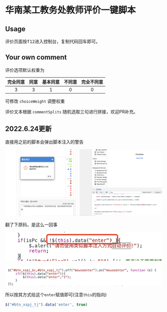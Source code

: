 # 华南某工教务处教师评价一键脚本

## Usage

评价页面按<kbd>f12</kbd>进入控制台，复制代码回车即可。

## Your own comment

评价选项默认权重为

| 完全同意 | 同意 | 基本同意 | 不同意| 完全不同意|
|:----:|:----:|:----:|:----:|:----:|
| 3 | 3 | 1 | 0 | 0 |

可修改 `choiceWeight` 调整权重

评价文本根据 `commentSplits` 随机选取三句进行拼接，欢迎PR补充。

## 2022.6.24更新

直接用之前的脚本会弹出脚本注入的警告

![警告图片](docs/screenshot1.png)

翻了下原码，是这么一回事

![原码1](docs/screenshot2.png)

![原码2](docs/screenshot3.png)

所以按其方式给这个`enter`赋值即可(注意`this`的指向)

```js
$("#btn_xspj_tj").data('enter', true)
```
